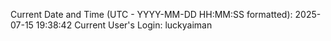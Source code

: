 Current Date and Time (UTC - YYYY-MM-DD HH:MM:SS formatted): 2025-07-15 19:38:42
Current User's Login: luckyaiman
